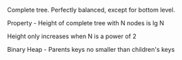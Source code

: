 

Complete tree. Perfectly balanced, except for bottom level. 

Property - Height of complete tree with N nodes is lg N

Height only increases when N is a power of 2

Binary Heap - Parents keys no smaller than children's keys